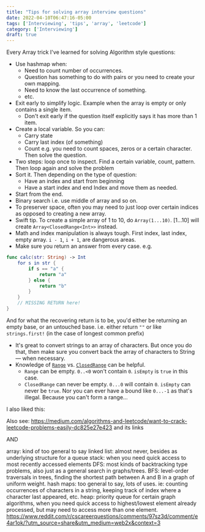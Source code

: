 ```yaml
---
title: "Tips for solving array interview questions"
date: 2022-04-10T06:47:16-05:00
tags: ['Interviewing', 'tips', 'array', 'leetcode']
category: ['Interviewing']
draft: true
---
```


Every Array trick I've learned for solving Algorithm style questions: 

- Use hashmap when:
    - Need to count number of occurrences.
    - Question has something to do with pairs or you need to create your own mapping. 
    - Need to know the last occurrence of something.
    - etc.
- Exit early to simplify logic. Example when the array is empty or only contains a single item.
    - Don't exit early if the question itself explicitly says it has more than 1 item. 
- Create a local variable. So you can: 
    - Carry state
    - Carry last index (of something)
    - Count e.g. you need to count spaces, zeros or a certain character. Then solve the question.
- Two steps: loop once to inspect. Find a certain variable, count, pattern. Then loop again and solve the problem 
- Sort it. Then depending on the type of question:
    - Have an index and start from beginning
    - Have a start index and end Index and move them as needed. 
- Start from the end.
- Binary search i.e. use middle of array and so on.
- To preserver space, often you may need to just loop over certain indices as opposed to creating a new array. 
- Swift tip. To create a simple array of 1 to 10, do `Array(1...10)`. [1...10] will create `Array<ClosedRange<Int>>` instead.
- Math and index manipulation is always tough. First index, last index, empty array. `i - 1`, `i + 1`, are dangerous areas. 
- Make sure you return an answer from every case. e.g. 

```swift
func calc(str: String) -> Int
    for s in str {
        if s == "a" {
            return "a"
        } else {
            return "b"
        }
    }
    // MISSING RETURN here! 
}
```
And for what the recovering return is to be, you'd either be returning an empty base, or an untouched base. i.e. either return `""` or like `strings.first!` (in the case of longest common prefix)

- It's great to convert strings to an array of characters. But once you do that, then make sure you convert back the array of characters to String — when necessary.
- Knowledge of [`Range`](https://developer.apple.com/documentation/swift/range) vs. [`ClosedRange`](https://developer.apple.com/documentation/swift/closedrange) can be helpful.
    - `Range` can be empty. `0..<0` won't contain `0`. `isEmpty` is `true` in this case. 
    - `ClosedRange` can never be empty. `0...0` will contain `0`. `isEmpty` can never be `true`. Nor you can ever have a bound like `0...-1` as that's illegal. Because you can't form a range...

I also liked this: 


Also see: 
https://medium.com/algorithms-and-leetcode/want-to-crack-leetcode-problems-easily-dc825e27e423 and its links 

AND

array: kind of too general to say
linked list: almost never, besides as underlying structure for a queue
stack: when you need quick access to most recently accessed elements
DFS: most kinds of backtracking type problems, also just as a general search in graphs/trees.
BFS: level-order traversals in trees, finding the shortest path between A and B in a graph of uniform weight.
hash maps: too general to say, lots of uses. ie: counting occurrences of characters in a string, keeping track of index where a character last appeared, etc.
heap: priority queue for certain graph algorithms, when you need quick access to highest/lowest element already processed, but may need to access more than one element.
https://www.reddit.com/r/cscareerquestions/comments/97sz3d/comment/e4ar1ok/?utm_source=share&utm_medium=web2x&context=3